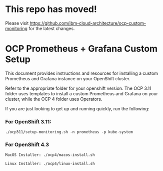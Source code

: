 # This repo has moved!

Please visit https://github.com/ibm-cloud-architecture/ocp-custom-monitoring for the latest changes.

# OCP Prometheus + Grafana Custom Setup

This document provides instructions and resources for installing a custom Prometheus and Grafana instance on your OpenShift cluster.

Refer to the appropriate folder for your openshift version. The OCP 3.11 folder uses templates to install a custom Prometheus and Grafana on your cluster, while the OCP 4 folder uses Operators.

If you are just looking to get up and running quickly, run the following:

### For OpenShift 3.11: 

```
./ocp311/setup-monitoring.sh -n prometheus -p kube-system
```


### For OpenShift 4.3
``` 
MacOS Installer: ./ocp4/macos-install.sh
```

``` 
Linux Installer: ./ocp4/linux-install.sh
```
